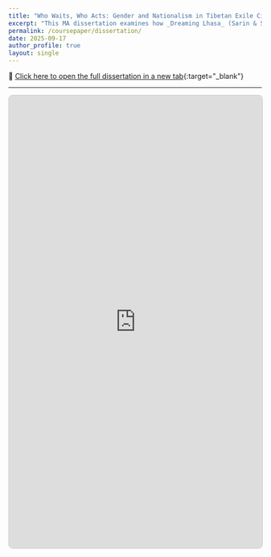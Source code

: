 ```yaml
---
title: "Who Waits, Who Acts: Gender and Nationalism in Tibetan Exile Cinema — A Case Study of _Dreaming Lhasa_"
excerpt: "This MA dissertation examines how _Dreaming Lhasa_ (Sarin & Sonam, 2005) constructs a masculinized nationalist narrative through gendered representation. Using qualitative narrative analysis, it argues that the film naturalizes patriarchy by framing male agency as political action while relegating women to symbolic or emotional functions. The study calls for gender-attentive readings of exile cinema and for narrative forms that recognize women as historical agents."
permalink: /coursepaper/dissertation/
date: 2025-09-17
author_profile: true
layout: single
---
```



📄 [Click here to open the full dissertation in a new tab](https://yuchen2402.github.io/files/dissertation.pdf){:target="_blank"}

---

<iframe
  src="https://yuchen2402.github.io/files/dissertation.pdf"
  width="100%"
  height="900px"
  style="border: 1px solid #ccc; border-radius: 8px;">
</iframe>

